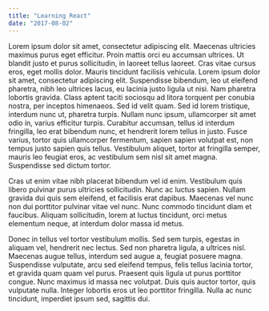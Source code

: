 ```yaml
---
title: "Learning React"
date: "2017-08-02"
---
```




Lorem ipsum dolor sit amet, consectetur adipiscing elit. Maecenas ultricies maximus purus eget efficitur. Proin mattis orci eu accumsan ultrices. Ut blandit justo et purus sollicitudin, in laoreet tellus laoreet. Cras vitae cursus eros, eget mollis dolor. Mauris tincidunt facilisis vehicula. Lorem ipsum dolor sit amet, consectetur adipiscing elit. Suspendisse bibendum, leo ut eleifend pharetra, nibh leo ultrices lacus, eu lacinia justo ligula ut nisi. Nam pharetra lobortis gravida. Class aptent taciti sociosqu ad litora torquent per conubia nostra, per inceptos himenaeos. Sed id velit quam. Sed id lorem tristique, interdum nunc ut, pharetra turpis. Nullam nunc ipsum, ullamcorper sit amet odio in, varius efficitur turpis. Curabitur accumsan, tellus id interdum fringilla, leo erat bibendum nunc, et hendrerit lorem tellus in justo. Fusce varius, tortor quis ullamcorper fermentum, sapien sapien volutpat est, non tempus justo sapien quis tellus. Vestibulum aliquet, tortor at fringilla semper, mauris leo feugiat eros, ac vestibulum sem nisl sit amet magna. Suspendisse sed dictum tortor.

Cras ut enim vitae nibh placerat bibendum vel id enim. Vestibulum quis libero pulvinar purus ultricies sollicitudin. Nunc ac luctus sapien. Nullam gravida dui quis sem eleifend, et facilisis erat dapibus. Maecenas vel nunc non dui porttitor pulvinar vitae vel nunc. Nunc commodo tincidunt diam et faucibus. Aliquam sollicitudin, lorem at luctus tincidunt, orci metus elementum neque, at interdum dolor massa id metus.

Donec in tellus vel tortor vestibulum mollis. Sed sem turpis, egestas in aliquam vel, hendrerit nec lectus. Sed non pharetra ligula, a ultrices nisl. Maecenas augue tellus, interdum sed augue a, feugiat posuere magna. Suspendisse vulputate, arcu sed eleifend tempus, felis tellus lacinia tortor, et gravida quam quam vel purus. Praesent quis ligula ut purus porttitor congue. Nunc maximus id massa nec volutpat. Duis quis auctor tortor, quis vulputate nulla. Integer lobortis eros ut leo porttitor fringilla. Nulla ac nunc tincidunt, imperdiet ipsum sed, sagittis dui. 